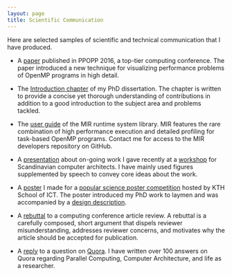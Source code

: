 ```yaml
---
layout: page
title: Scientific Communication
---
```


Here are selected samples of scientific and technical communication that I have produced.

- A [paper](https://drive.google.com/open?id=0B-8O7BZcJRKBal91YnZ0X3dERVk) published in PPOPP 2016, a top-tier computing conference. The paper introduced a new technique for visualizing performance problems of OpenMP programs in high detail.

- The [Introduction chapter](https://drive.google.com/open?id=0B-8O7BZcJRKBVmJXQkY2dmdaMFU) of my PhD dissertation. The chapter is written to provide a concise yet thorough understanding of contributions in addition to a good introduction to the subject area and problems tackled.

- The [user guide](https://drive.google.com/open?id=0B-8O7BZcJRKBbXliR3ZMRnY5Rlk) of the MIR runtime system library. MIR features the rare combination of high performance execution and detailed profiling for task-based OpenMP programs. Contact me for access to the MIR developers repository on GitHub.

- A [presentation](https://drive.google.com/open?id=0B-8O7BZcJRKBTlpteFlsUnNPTk0) about on-going work I gave recently at a [workshop](https://www.ntnu.edu/mcc2016) for Scandinavian computer architects. I have mainly used figures supplemented by speech to convey core ideas about the work.

- A [poster](https://drive.google.com/open?id=0B-8O7BZcJRKBQkFZMkpDYU5jdDQ) I made for a [popular science poster competition](https://drive.google.com/open?id=0B-8O7BZcJRKBSHRyNm9aWjR1dmc) hosted by KTH School of ICT. The poster introduced my PhD work to laymen and was accompanied by a [design description](https://drive.google.com/open?id=0B-8O7BZcJRKBaFgzNUZ1WmpVU2c).

- A [rebuttal](https://drive.google.com/open?id=0B-8O7BZcJRKBNEU1THRZZnhXOUU) to a computing conference article review. A rebuttal is a carefully composed, short argument that dispels reviewer misunderstanding, addresses reviewer concerns, and motivates why the article should be accepted for publication.

- A [reply](https://drive.google.com/open?id=0B-8O7BZcJRKBWE42N0E2QXFHS3c) to a question on [Quora](https://www.quora.com/). I have written over 100 answers on Quora regarding Parallel Computing, Computer Architecture, and life as a researcher.

